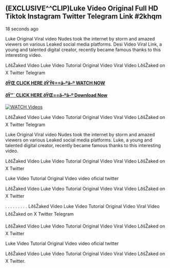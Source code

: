 ## (EXCLUSIVE^^CLIP)Luke Video Original Full HD Tiktok Instagram Twitter Telegram Link #2khqm

18 seconds ago

Luke Original Viral video Nudes took the internet by storm and amazed viewers on various Leaked social media platforms. Desi Video Viral Link, a young and talented digital creator, recently became famous thanks to this interesting video.

LðšŽaked Video Luke Video Tutorial Original Video Viral Video LðšŽaked on X Twitter Telegram

**[ðŸŒ CLICK HERE ðŸŸ¢==â–ºâ–º WATCH NOW](https://clips-mediaa.blogspot.com/2025/02/video-viral-download.html)**

**[ðŸ”´ CLICK HERE ðŸŒ==â–ºâ–º Download Now](https://clips-mediaa.blogspot.com/2025/02/video-viral-download.html)**

[![WATCH Videos](https://i.imgur.com/dJHk4Zq.gif)](https://clips-mediaa.blogspot.com/2025/02/video-viral-download.html)

LðšŽaked Video Luke Video Tutorial Original Video Viral Video LðšŽaked on X Twitter Telegram

Luke Original Viral video Nudes took the internet by storm and amazed viewers on various Leaked social media platforms. Luke, a young and talented digital creator, recently became famous thanks to this interesting video.

LðšŽaked Video Luke Video Tutorial Original Video Viral Video LðšŽaked on X Twitter

Luke Video Tutorial Original Video video oficial twitter

LðšŽaked Video Luke Video Tutorial Original Video Viral Video LðšŽaked on X Twitter

. . . . . . . . . LðšŽaked Video Luke Video Tutorial Original Video Viral Video LðšŽaked on X Twitter Telegram

LðšŽaked Video Luke Video Tutorial Original Video Viral Video LðšŽaked on X Twitter

Luke Video Tutorial Original Video video oficial twitter

LðšŽaked Video Luke Video Tutorial Original Video Viral Video LðšŽaked on X Twitter.